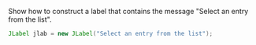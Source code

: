 Show how to construct a label that contains the message "Select an entry from the list".
```java
JLabel jlab = new JLabel("Select an entry from the list");
```

